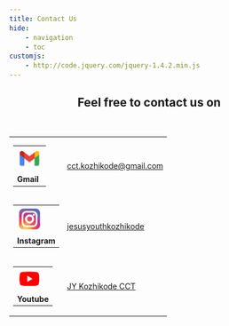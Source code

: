 ```yaml
---
title: Contact Us
hide:
    - navigation
    - toc
customjs:
    - http://code.jquery.com/jquery-1.4.2.min.js
---
```


<center>

## Feel free to contact us on

<br class="contact_us_space">

<!-- This table is nearly not possible to contruct in  markdown only -->

<table id="contact_table">
    <tr></tr>
    <tr class="contact_row">
        <td class="logo">
            <table class="logo_name">
                <tr>
                    <td>
                        <a href="" onclick="gmail()" title="Send mail to CCT Kozhikode">
                            <img src="/assets/gmail.png" alt="Mail" width="45px">
                        </a>
                    </td>
                </tr>
                <tr>
                    <td><b>Gmail</b></td>
                </tr>
            </table>
        </td>
        <td class="contact_table_details">
            <a href="" onclick="gmail() title="Send mail to CCT Kozhikode"">cct.kozhikode@gmail.com</a>
        </td>
    </tr>
    <tr class="contact_row">
        <td class="logo">
            <table class="logo_name">
                <tr>
                    <td>
                        <a href="" onclick="instagram()" title="Visit Instagram page of Kozhikode Campus Ministry">
                            <img src="/assets/instagram.png" alt="Instagram" width="45px">
                        </a>
                    </td>
                </tr>
                <tr>
                    <td><b>Instagram</b></td>
                </tr>
            </table>
        </td>
        <td class="contact_table_details">
            <a href="" onclick="instagram() title="Visit Instagram page of Kozhikode Campus Ministry"">jesusyouthkozhikode</a>
        </td>
    </tr>
    <tr class="contact_row">
        <td class="logo">
            <table class="logo_name">
                <tr>
                    <td>
                        <a href="" onclick="youtube()" title="Subscribe to Kozhikode Campus Ministry Youtube channel">
                            <img src="/assets/youtube.png" alt="Youtube" width="45px">
                        </a>
                    </td>
                </tr>
                <tr>
                    <td><b>Youtube</b></td>
                </tr>
            </table>
        </td>
        <td class="contact_table_details">
            <a href="" onclick="youtube()" title="Subscribe to Kozhikode Campus Ministry Youtube channel">JY Kozhikode CCT</a>
        </td>
    </tr>
</table>

</center>